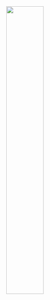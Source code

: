 <div align="center">
  <img width="44%" style="float: left" src = "https://github-readme-stats.vercel.app/api?username=edgar-zigis&rank_icon=percentile&include_all_commits=true&bg_color=30,e96443,904e95&title_color=fff&text_color=fff">
</div>

<!--
**edgar-zigis/edgar-zigis** is a ✨ _special_ ✨ repository because its `README.md` (this file) appears on your GitHub profile.

Here are some ideas to get you started:

- 🔭 I’m currently working on ...
- 🌱 I’m currently learning ...
- 👯 I’m looking to collaborate on ...
- 🤔 I’m looking for help with ...
- 💬 Ask me about ...
- 📫 How to reach me: ...
- 😄 Pronouns: ...
- ⚡ Fun fact: ...
-->
